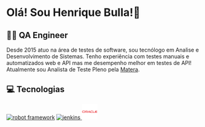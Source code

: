 # Olá! Sou Henrique Bulla!👋
## 👩‍💻 QA Engineer

Desde 2015 atuo na área de testes de software, sou tecnólogo em Analise e Desenvolvimento de Sistemas. Tenho experiência com testes manuais e automatizados web e API mas me desempenho melhor em testes de API! Atualmente sou Analista de Teste Pleno pela [Matera](https://www.matera.com.br).

## 💻 Tecnologias

<p align="left"> <a href="https://robotframework.org/" target="_blank"> <img src="https://upload.wikimedia.org/wikipedia/commons/e/e4/Robot-framework-logo.png" alt="robot framework" width="40" height="40"/></a> <a href="https://www.jenkins.io" target="_blank"> <img src="https://www.vectorlogo.zone/logos/jenkins/jenkins-icon.svg" alt="jenkins" width="40" height="40"/> </a><a href="https://www.oracle.com/" target="_blank"> <img src="https://raw.githubusercontent.com/devicons/devicon/master/icons/oracle/oracle-original.svg" alt="oracle" width="40" height="40"/></a>

